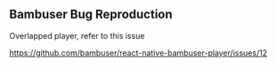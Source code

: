## Bambuser Bug Reproduction

Overlapped player, refer to this issue

https://github.com/bambuser/react-native-bambuser-player/issues/12